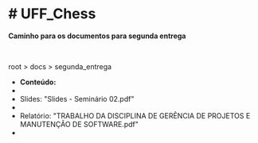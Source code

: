 <h1># UFF_Chess</h1>

<p><b>Caminho para os documentos para segunda entrega</b></p><br>
<p> root > docs > segunda_entrega </p>
<ul>
    <li> <b> Conteúdo: </b> <li>
    <li>Slides: "Slides - Seminário 02.pdf"<li>
    <li>Relatório: "TRABALHO DA DISCIPLINA DE GERÊNCIA DE PROJETOS E MANUTENÇÃO DE SOFTWARE.pdf"<li>